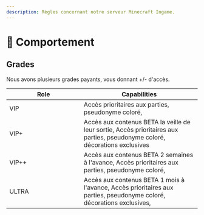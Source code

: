 ```yaml
---
description: Règles concernant notre serveur Minecraft Ingame.
---
```


# 📝 Comportement

## Grades

Nous avons plusieurs grades payants, vous donnant +/- d'accès.

<table><thead><tr><th width="180">Role</th><th>Capabilities</th></tr></thead><tbody><tr><td>VIP</td><td>Accès prioritaires aux parties, pseudonyme coloré, </td></tr><tr><td>VIP+</td><td>Accès aux contenus BETA la veille de leur sortie, Accès prioritaires aux parties, pseudonyme coloré, décorations exclusives</td></tr><tr><td>VIP++</td><td>Accès aux contenus BETA 2 semaines à l'avance, Accès prioritaires aux parties, pseudonyme coloré, </td></tr><tr><td>ULTRA</td><td>Accès aux contenus BETA 1 mois à l'avance, Accès prioritaires aux parties, pseudonyme coloré, décorations exclusives, </td></tr></tbody></table>
